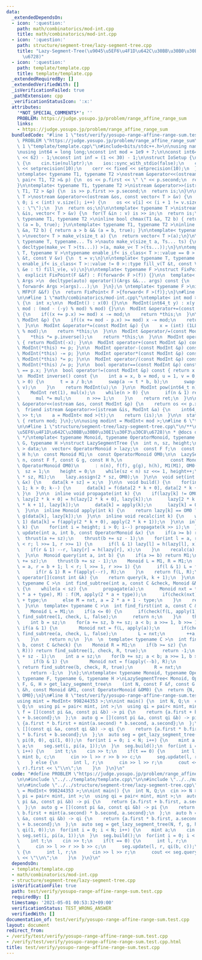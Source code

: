 ```yaml
---
data:
  _extendedDependsOn:
  - icon: ':question:'
    path: math/combinatorics/mod-int.cpp
    title: math/combinatorics/mod-int.cpp
  - icon: ':question:'
    path: structure/segment-tree/lazy-segment-tree.cpp
    title: "Lazy-Segment-Tree(\u9045\u5EF6\u4F1D\u642C\u30BB\u30B0\u30E1\u30F3\u30C8\
      \u6728)"
  - icon: ':question:'
    path: template/template.cpp
    title: template/template.cpp
  _extendedRequiredBy: []
  _extendedVerifiedWith: []
  _isVerificationFailed: true
  _pathExtension: cpp
  _verificationStatusIcon: ':x:'
  attributes:
    '*NOT_SPECIAL_COMMENTS*': ''
    PROBLEM: https://judge.yosupo.jp/problem/range_affine_range_sum
    links:
    - https://judge.yosupo.jp/problem/range_affine_range_sum
  bundledCode: "#line 1 \"test/verify/yosupo-range-affine-range-sum.test.cpp\"\n#define\
    \ PROBLEM \"https://judge.yosupo.jp/problem/range_affine_range_sum\"\n\n#line\
    \ 1 \"template/template.cpp\"\n#include<bits/stdc++.h>\n\nusing namespace std;\n\
    \nusing int64 = long long;\nconst int mod = 1e9 + 7;\n\nconst int64 infll = (1LL\
    \ << 62) - 1;\nconst int inf = (1 << 30) - 1;\n\nstruct IoSetup {\n  IoSetup()\
    \ {\n    cin.tie(nullptr);\n    ios::sync_with_stdio(false);\n    cout << fixed\
    \ << setprecision(10);\n    cerr << fixed << setprecision(10);\n  }\n} iosetup;\n\
    \ntemplate< typename T1, typename T2 >\nostream &operator<<(ostream &os, const\
    \ pair< T1, T2 >& p) {\n  os << p.first << \" \" << p.second;\n  return os;\n\
    }\n\ntemplate< typename T1, typename T2 >\nistream &operator>>(istream &is, pair<\
    \ T1, T2 > &p) {\n  is >> p.first >> p.second;\n  return is;\n}\n\ntemplate< typename\
    \ T >\nostream &operator<<(ostream &os, const vector< T > &v) {\n  for(int i =\
    \ 0; i < (int) v.size(); i++) {\n    os << v[i] << (i + 1 != v.size() ? \" \"\
    \ : \"\");\n  }\n  return os;\n}\n\ntemplate< typename T >\nistream &operator>>(istream\
    \ &is, vector< T > &v) {\n  for(T &in : v) is >> in;\n  return is;\n}\n\ntemplate<\
    \ typename T1, typename T2 >\ninline bool chmax(T1 &a, T2 b) { return a < b &&\
    \ (a = b, true); }\n\ntemplate< typename T1, typename T2 >\ninline bool chmin(T1\
    \ &a, T2 b) { return a > b && (a = b, true); }\n\ntemplate< typename T = int64\
    \ >\nvector< T > make_v(size_t a) {\n  return vector< T >(a);\n}\n\ntemplate<\
    \ typename T, typename... Ts >\nauto make_v(size_t a, Ts... ts) {\n  return vector<\
    \ decltype(make_v< T >(ts...)) >(a, make_v< T >(ts...));\n}\n\ntemplate< typename\
    \ T, typename V >\ntypename enable_if< is_class< T >::value == 0 >::type fill_v(T\
    \ &t, const V &v) {\n  t = v;\n}\n\ntemplate< typename T, typename V >\ntypename\
    \ enable_if< is_class< T >::value != 0 >::type fill_v(T &t, const V &v) {\n  for(auto\
    \ &e : t) fill_v(e, v);\n}\n\ntemplate< typename F >\nstruct FixPoint : F {\n\
    \  explicit FixPoint(F &&f) : F(forward< F >(f)) {}\n\n  template< typename...\
    \ Args >\n  decltype(auto) operator()(Args &&... args) const {\n    return F::operator()(*this,\
    \ forward< Args >(args)...);\n  }\n};\n \ntemplate< typename F >\ninline decltype(auto)\
    \ MFP(F &&f) {\n  return FixPoint< F >{forward< F >(f)};\n}\n#line 4 \"test/verify/yosupo-range-affine-range-sum.test.cpp\"\
    \n\n#line 1 \"math/combinatorics/mod-int.cpp\"\ntemplate< int mod >\nstruct ModInt\
    \ {\n  int x;\n\n  ModInt() : x(0) {}\n\n  ModInt(int64_t y) : x(y >= 0 ? y %\
    \ mod : (mod - (-y) % mod) % mod) {}\n\n  ModInt &operator+=(const ModInt &p)\
    \ {\n    if((x += p.x) >= mod) x -= mod;\n    return *this;\n  }\n\n  ModInt &operator-=(const\
    \ ModInt &p) {\n    if((x += mod - p.x) >= mod) x -= mod;\n    return *this;\n\
    \  }\n\n  ModInt &operator*=(const ModInt &p) {\n    x = (int) (1LL * x * p.x\
    \ % mod);\n    return *this;\n  }\n\n  ModInt &operator/=(const ModInt &p) {\n\
    \    *this *= p.inverse();\n    return *this;\n  }\n\n  ModInt operator-() const\
    \ { return ModInt(-x); }\n\n  ModInt operator+(const ModInt &p) const { return\
    \ ModInt(*this) += p; }\n\n  ModInt operator-(const ModInt &p) const { return\
    \ ModInt(*this) -= p; }\n\n  ModInt operator*(const ModInt &p) const { return\
    \ ModInt(*this) *= p; }\n\n  ModInt operator/(const ModInt &p) const { return\
    \ ModInt(*this) /= p; }\n\n  bool operator==(const ModInt &p) const { return x\
    \ == p.x; }\n\n  bool operator!=(const ModInt &p) const { return x != p.x; }\n\
    \n  ModInt inverse() const {\n    int a = x, b = mod, u = 1, v = 0, t;\n    while(b\
    \ > 0) {\n      t = a / b;\n      swap(a -= t * b, b);\n      swap(u -= t * v,\
    \ v);\n    }\n    return ModInt(u);\n  }\n\n  ModInt pow(int64_t n) const {\n\
    \    ModInt ret(1), mul(x);\n    while(n > 0) {\n      if(n & 1) ret *= mul;\n\
    \      mul *= mul;\n      n >>= 1;\n    }\n    return ret;\n  }\n\n  friend ostream\
    \ &operator<<(ostream &os, const ModInt &p) {\n    return os << p.x;\n  }\n\n\
    \  friend istream &operator>>(istream &is, ModInt &a) {\n    int64_t t;\n    is\
    \ >> t;\n    a = ModInt< mod >(t);\n    return (is);\n  }\n\n  static int get_mod()\
    \ { return mod; }\n};\n\nusing modint = ModInt< mod >;\n#line 6 \"test/verify/yosupo-range-affine-range-sum.test.cpp\"\
    \n\n#line 1 \"structure/segment-tree/lazy-segment-tree.cpp\"\n/**\n * @brief Lazy-Segment-Tree(\u9045\
    \u5EF6\u4F1D\u642C\u30BB\u30B0\u30E1\u30F3\u30C8\u6728)\n * @docs docs/lazy-segment-tree.md\n\
    \ */\ntemplate< typename Monoid, typename OperatorMonoid, typename F, typename\
    \ G, typename H >\nstruct LazySegmentTree {\n  int n, sz, height;\n  vector< Monoid\
    \ > data;\n  vector< OperatorMonoid > lazy;\n  const F f;\n  const G g;\n  const\
    \ H h;\n  const Monoid M1;\n  const OperatorMonoid OM0;\n\n  LazySegmentTree(int\
    \ n, const F f, const G g, const H h,\n                  const Monoid &M1, const\
    \ OperatorMonoid OM0)\n      : n(n), f(f), g(g), h(h), M1(M1), OM0(OM0) {\n  \
    \  sz = 1;\n    height = 0;\n    while(sz < n) sz <<= 1, height++;\n    data.assign(2\
    \ * sz, M1);\n    lazy.assign(2 * sz, OM0);\n  }\n\n  void set(int k, const Monoid\
    \ &x) {\n    data[k + sz] = x;\n  }\n\n  void build() {\n    for(int k = sz -\
    \ 1; k > 0; k--) {\n      data[k] = f(data[2 * k + 0], data[2 * k + 1]);\n   \
    \ }\n  }\n\n  inline void propagate(int k) {\n    if(lazy[k] != OM0) {\n     \
    \ lazy[2 * k + 0] = h(lazy[2 * k + 0], lazy[k]);\n      lazy[2 * k + 1] = h(lazy[2\
    \ * k + 1], lazy[k]);\n      data[k] = apply(k);\n      lazy[k] = OM0;\n    }\n\
    \  }\n\n  inline Monoid apply(int k) {\n    return lazy[k] == OM0 ? data[k] :\
    \ g(data[k], lazy[k]);\n  }\n\n  inline void recalc(int k) {\n    while(k >>=\
    \ 1) data[k] = f(apply(2 * k + 0), apply(2 * k + 1));\n  }\n\n  inline void thrust(int\
    \ k) {\n    for(int i = height; i > 0; i--) propagate(k >> i);\n  }\n\n  void\
    \ update(int a, int b, const OperatorMonoid &x) {\n    if(a >= b) return;\n  \
    \  thrust(a += sz);\n    thrust(b += sz - 1);\n    for(int l = a, r = b + 1; l\
    \ < r; l >>= 1, r >>= 1) {\n      if(l & 1) lazy[l] = h(lazy[l], x), ++l;\n  \
    \    if(r & 1) --r, lazy[r] = h(lazy[r], x);\n    }\n    recalc(a);\n    recalc(b);\n\
    \  }\n\n  Monoid query(int a, int b) {\n    if(a >= b) return M1;\n    thrust(a\
    \ += sz);\n    thrust(b += sz - 1);\n    Monoid L = M1, R = M1;\n    for(int l\
    \ = a, r = b + 1; l < r; l >>= 1, r >>= 1) {\n      if(l & 1) L = f(L, apply(l++));\n\
    \      if(r & 1) R = f(apply(--r), R);\n    }\n    return f(L, R);\n  }\n\n  Monoid\
    \ operator[](const int &k) {\n    return query(k, k + 1);\n  }\n\n  template<\
    \ typename C >\n  int find_subtree(int a, const C &check, Monoid &M, bool type)\
    \ {\n    while(a < sz) {\n      propagate(a);\n      Monoid nxt = type ? f(apply(2\
    \ * a + type), M) : f(M, apply(2 * a + type));\n      if(check(nxt)) a = 2 * a\
    \ + type;\n      else M = nxt, a = 2 * a + 1 - type;\n    }\n    return a - sz;\n\
    \  }\n\n  template< typename C >\n  int find_first(int a, const C &check) {\n\
    \    Monoid L = M1;\n    if(a <= 0) {\n      if(check(f(L, apply(1)))) return\
    \ find_subtree(1, check, L, false);\n      return n;\n    }\n    thrust(a + sz);\n\
    \    int b = sz;\n    for(a += sz, b += sz; a < b; a >>= 1, b >>= 1) {\n     \
    \ if(a & 1) {\n        Monoid nxt = f(L, apply(a));\n        if(check(nxt)) return\
    \ find_subtree(a, check, L, false);\n        L = nxt;\n        ++a;\n      }\n\
    \    }\n    return n;\n  }\n  \n  template< typename C >\n  int find_last(int\
    \ b, const C &check) {\n    Monoid R = M1;\n    if(b >= sz) {\n      if(check(f(apply(1),\
    \ R))) return find_subtree(1, check, R, true);\n      return -1;\n    }\n    thrust(b\
    \ + sz - 1);\n    int a = sz;\n    for(b += sz; a < b; a >>= 1, b >>= 1) {\n \
    \     if(b & 1) {\n        Monoid nxt = f(apply(--b), R);\n        if(check(nxt))\
    \ return find_subtree(b, check, R, true);\n        R = nxt;\n      }\n    }\n\
    \    return -1;\n  }\n};\n\ntemplate< typename Monoid, typename OperatorMonoid,\
    \ typename F, typename G, typename H >\nLazySegmentTree< Monoid, OperatorMonoid,\
    \ F, G, H > get_lazy_segment_tree\n    (int N, const F &f, const G &g, const H\
    \ &h, const Monoid &M1, const OperatorMonoid &OM0) {\n  return {N, f, g, h, M1,\
    \ OM0};\n}\n#line 8 \"test/verify/yosupo-range-affine-range-sum.test.cpp\"\n\n\
    using mint = ModInt< 998244353 >;\n\nint main() {\n  int N, Q;\n  cin >> N >>\
    \ Q;\n  using pi = pair< mint, int >;\n  using qi = pair< mint, mint >;\n  auto\
    \ f = [](const pi &a, const pi &b) -> pi {\n    return {a.first + b.first, a.second\
    \ + b.second};\n  };\n  auto g = [](const pi &a, const qi &b) -> pi {\n    return\
    \ {a.first * b.first + mint(a.second) * b.second, a.second};\n  };\n  auto h =\
    \ [](const qi &a, const qi &b) -> qi {\n    return {a.first * b.first, a.second\
    \ * b.first + b.second};\n  };\n  auto seg = get_lazy_segment_tree(N, f, g, h,\
    \ pi(0, 0), qi(1, 0));\n  for(int i = 0; i < N; i++) {\n    mint a;\n    cin >>\
    \ a;\n    seg.set(i, pi(a, 1));\n  }\n  seg.build();\n  for(int i = 0; i < Q;\
    \ i++) {\n    int t;\n    cin >> t;\n    if(t == 0) {\n      int l, r;\n     \
    \ mint b, c;\n      cin >> l >> r >> b >> c;\n      seg.update(l, r, qi(b, c));\n\
    \    } else {\n      int l, r;\n      cin >> l >> r;\n      cout << seg.query(l,\
    \ r).first << \"\\n\";\n    }\n  }\n}\n"
  code: "#define PROBLEM \"https://judge.yosupo.jp/problem/range_affine_range_sum\"\
    \n\n#include \"../../template/template.cpp\"\n\n#include \"../../math/combinatorics/mod-int.cpp\"\
    \n\n#include \"../../structure/segment-tree/lazy-segment-tree.cpp\"\n\nusing mint\
    \ = ModInt< 998244353 >;\n\nint main() {\n  int N, Q;\n  cin >> N >> Q;\n  using\
    \ pi = pair< mint, int >;\n  using qi = pair< mint, mint >;\n  auto f = [](const\
    \ pi &a, const pi &b) -> pi {\n    return {a.first + b.first, a.second + b.second};\n\
    \  };\n  auto g = [](const pi &a, const qi &b) -> pi {\n    return {a.first *\
    \ b.first + mint(a.second) * b.second, a.second};\n  };\n  auto h = [](const qi\
    \ &a, const qi &b) -> qi {\n    return {a.first * b.first, a.second * b.first\
    \ + b.second};\n  };\n  auto seg = get_lazy_segment_tree(N, f, g, h, pi(0, 0),\
    \ qi(1, 0));\n  for(int i = 0; i < N; i++) {\n    mint a;\n    cin >> a;\n   \
    \ seg.set(i, pi(a, 1));\n  }\n  seg.build();\n  for(int i = 0; i < Q; i++) {\n\
    \    int t;\n    cin >> t;\n    if(t == 0) {\n      int l, r;\n      mint b, c;\n\
    \      cin >> l >> r >> b >> c;\n      seg.update(l, r, qi(b, c));\n    } else\
    \ {\n      int l, r;\n      cin >> l >> r;\n      cout << seg.query(l, r).first\
    \ << \"\\n\";\n    }\n  }\n}\n"
  dependsOn:
  - template/template.cpp
  - math/combinatorics/mod-int.cpp
  - structure/segment-tree/lazy-segment-tree.cpp
  isVerificationFile: true
  path: test/verify/yosupo-range-affine-range-sum.test.cpp
  requiredBy: []
  timestamp: '2021-05-01 00:53:32+09:00'
  verificationStatus: TEST_WRONG_ANSWER
  verifiedWith: []
documentation_of: test/verify/yosupo-range-affine-range-sum.test.cpp
layout: document
redirect_from:
- /verify/test/verify/yosupo-range-affine-range-sum.test.cpp
- /verify/test/verify/yosupo-range-affine-range-sum.test.cpp.html
title: test/verify/yosupo-range-affine-range-sum.test.cpp
---
```

